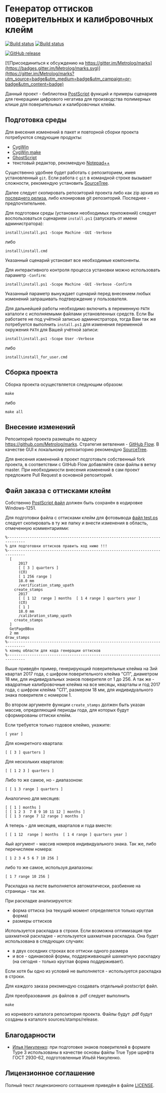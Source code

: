 Генератор оттисков поверительных и калибровочных клейм
======================================================

[![Build status](https://ci.appveyor.com/api/projects/status/ng2qyleq6jqm1ko0/branch/master?svg=true)](https://ci.appveyor.com/project/sergey-s-betke/marks/branch/master)
[![Build status](https://circleci.com/gh/Metrolog/marks/tree/master.svg?&style=shield&circle-token=7e53954cd6f7704d6897c3f8b21502e6d0e920d7)](https://circleci.com/gh/Metrolog/marks)

[![GitHub release](https://img.shields.io/github/release/Metrolog/marks.svg)](https://github.com/Metrolog/marks/releases)
 
[![Присоединиться к обсуждению на https://gitter.im/Metrolog/marks](https://badges.gitter.im/Metrolog/marks.svg)](https://gitter.im/Metrolog/marks?utm_source=badge&utm_medium=badge&utm_campaign=pr-badge&utm_content=badge)

Данный проект - библиотека [PostScript][] функций и примеры сценариев для генерациии
цифрового негатива для производства полимерных клише для поверительных и
калибровочных клейм.

Подготовка среды
----------------

Для внесения изменений в пакет и повторной сборки проекта потребуются следующие продукты:

- [CygWin][]
- [CygWin make][]
- [GhostScript][]
- текстовый редактор, рекомендую [Notepad++][]

Существенно удобнее будет работать с репозиторием, имея установленный `git`.
Если работа с `git` в командной строке вызывает сложности, рекомендую установить
[SourceTree][].

Далее следует скопировать репозиторий проекта либо как zip архив из [последнего 
релиза](https://github.com/Metrolog/marks/releases), либо клонировав git репозиторий.
Последнее - предпочтительнее.

Для подготовки среды (установки необходимых приложений)
следует воспользоваться сценарием `install.ps1` (запускать от имени администратора):

	install\install.ps1 -Scope Machine -GUI -Verbose

либо

	install\install.cmd

Указанный сценарий установит все необходимые компоненты.

Для интерактивного контроля процесса установки можно использовать параметр `-Confirm`:

	install\install.ps1 -Scope Machine -GUI -Verbose -Confirm

Указанный параметр вынуждает сценарий перед внесением любых изменений запрашивать
подтверждение у пользователя.

Для дальнейшей работы необходимо включить в переменную `PATH`
каталоги с исполняемыми файлами установленных средств.
Если Вы работаете не под учётной записью администратора, тогда Вам так же
потребуется выполнить `install.ps1` для изменения переменной окружения `PATH` для
Вашей учётной записи:

	install\install.ps1 -Scope User -Verbose

либо

	install\install_for_user.cmd

Сборка проекта
--------------

Сборка проекта осуществляется следующим образом:

	make

либо

	make all


Внесение изменений
------------------

Репозиторий проекта размещён по адресу https://github.com/Metrolog/marks.
Стратегия ветвления - [GitHub Flow](http://githubflow.github.io/). В качестве GUI
к локальному репозиторию рекомендую
[SourceTree](https://www.sourcetreeapp.com/).

Для внесения изменений в проект подготовьте собственный fork проекта, в соответствии
с GitHub Flow добавляйте свои файлы в ветку master.
При необходимости внесения изменений в сам проект предложите Pull Request в основной 
репозиторий.


Файл заказа с оттисками клейм
-----------------------------

Собственно [PostScript файл](sources/stamps/test.ps) должен быть сохранён в кодировке Windows-1251.

Для подготовки файла с оттисками клейм для фотовывода
[файл test.ps](sources/stamps/test.ps) следует скопировать в ту же папку
и внести изменения в область, отмеченную комментариями:

    %------------------------------------------------------------------------------
    % для подготовки оттисков править код ниже !!!
    %------------------------------------------------------------------------------
      [
          2017
          [ [ 3 ] quarters ]
          (СП)
          [ 1 256 range ]
          18.0 mm
          /verification_stamp_upath
        create_stamps
          2017
          [ [ 1 12  range ] months  [ 1 4 range ] quarters year ]
          (СП)
          [ 1 ]
          18.0 mm
          /calibration_stamp_upath
        create_stamps
      ]
      GetPageBBox
      2 mm
    draw_stamps
    %------------------------------------------------------------------------------
    % конец области для кода генерации оттисков
    %------------------------------------------------------------------------------

Выше приведён пример, генерирующий поверительные клейма
на 3ий квартал 2017 года, с шифром поверительного клейма "СП",
диаметром 18 мм, для индивидуальных знаков поверителя от 1 до 256.
А так же - квадратные калибровочные клейма
на все месяцы, кварталы и год 2017 года, с шифром клейма "СП",
размером 18 мм, для индивидуального знака поверителя с номером 1.

Во втором аргументе функции `create_stamps` должен быть указан
массив, определяющий периоды года, для которых будут сформированы
оттиски клейм.

Если требуется только годовое клеймо, укажите:

    [ year ]

Для конкретного квартала:

    [ [ 3 ] quarters ]
    
Для нескольких кварталов:

    [ [ 1 2 3 ] quarters ]
    
Либо то же самое, но - диапазоном:

    [ [ 1 3 range ] quarters ]
    
Аналогично для месяцев:

    [ [ 1 ] months ]
    [ [ 1 2 3  7 8 9 10 11 12 ] months ]
    [ [ 1 3 range 7 12 range ] months ]
    
А теперь - для месяцев, кварталов и года вместе:

    [ [ 1 12  range ] months  [ 1 4 range ] quarters year ]
    
4ый аргумент - массив номеров индивидуального знака.
Так же, либо перечисляем номера:

    [ 1 2 3 4 5 6 7 10 256 ]

либо то же самое, используя диапазоны:

    [ 1 7 range 10 256 ]
    
Раскладка на листе выполняется автоматически,
разбиение на страницы - так же.

При раскладке анализируются:
- форма оттиска (на текущий момент определяется только
круглая форма)
- размеры оттисков

Используется раскладка в строки.
Если возможна оптимизация при шахматной раскладке -
используется шахматная раскладка. Она будет использована
в следующих случаях:
- в двух соседних строках все оттиски одного размера
- и все - одинаковой формы, поддерживающей шахматную раскладку
(на сегодня - только круглая форма поддерживает).

Если хотя бы одно из условий не выполняется - используется
раскладка в строки.

Для каждого заказа рекомендую создавать отдельный postscript файл.

Для преобразования .ps файлов в .pdf следует выполнить

	make

из корневого каталога репозитория проекта.
Файлы будут .pdf будут созданы в каталоге sources/stamps/release.

Благодарности
-------------

- [Илья Никуленко](mailto:nikulenko_iliy@rambler.ru): при подготовке знаков
поверителей в формате Type 3 использованы в качестве основы файлы
True Type шрифта ГОСТ 2930-62, подготовленные Ильёй Никуленко.

Лицензионное соглашение
-----------------------

Полный текст лицензионного соглашения приведён в файле [LICENSE](LICENSE).


[PostScript]: https://ru.wikipedia.org/wiki/PostScript
[PostScript Language reference manual]: http://wwwimages.adobe.com/content/dam/Adobe/en/devnet/postscript/pdfs/psrefman.pdf
[CygWin]: http://cygwin.com/install.html "Cygwin"
[CygWin make]: http://cygwin.com/install.html "make"
[GhostScript]: https://www.ghostscript.com/ "GhostScript"
[Notepad++]: https://notepad-plus-plus.org/ "Notepad++"
[SourceTree]: https://www.sourcetreeapp.com/ "SourceTree"
